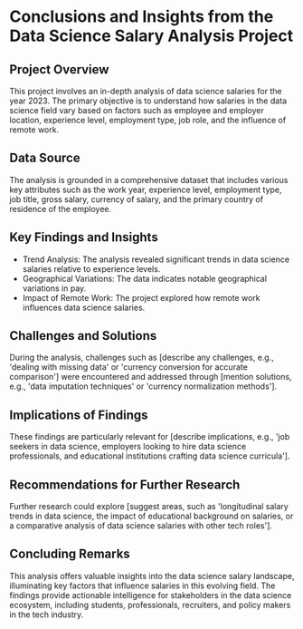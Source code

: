 # Conclusions and Insights from the Data Science Salary Analysis Project

## Project Overview
This project involves an in-depth analysis of data science salaries for the year 2023. The primary objective is to understand how salaries in the data science field vary based on factors such as employee and employer location, experience level, employment type, job role, and the influence of remote work.

## Data Source
The analysis is grounded in a comprehensive dataset that includes various key attributes such as the work year, experience level, employment type, job title, gross salary, currency of salary, and the primary country of residence of the employee.

## Key Findings and Insights

- Trend Analysis: The analysis revealed significant trends in data science salaries relative to experience levels. 
- Geographical Variations: The data indicates notable geographical variations in pay.
- Impact of Remote Work: The project explored how remote work influences data science salaries.
  
## Challenges and Solutions

During the analysis, challenges such as [describe any challenges, e.g., 'dealing with missing data' or 'currency conversion for accurate comparison'] were encountered and addressed through [mention solutions, e.g., 'data imputation techniques' or 'currency normalization methods'].

## Implications of Findings

These findings are particularly relevant for [describe implications, e.g., 'job seekers in data science, employers looking to hire data science professionals, and educational institutions crafting data science curricula'].

## Recommendations for Further Research

Further research could explore [suggest areas, such as 'longitudinal salary trends in data science, the impact of educational background on salaries, or a comparative analysis of data science salaries with other tech roles'].

## Concluding Remarks

This analysis offers valuable insights into the data science salary landscape, illuminating key factors that influence salaries in this evolving field. The findings provide actionable intelligence for stakeholders in the data science ecosystem, including students, professionals, recruiters, and policy makers in the tech industry.
